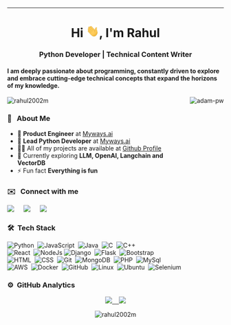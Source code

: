 <hr>
<h1 align="center">Hi <img src="https://raw.githubusercontent.com/ABSphreak/ABSphreak/master/gifs/Hi.gif" width="30px">, I'm Rahul</h1>
<h3 align="center">Python Developer | Technical Content Writer</h3>
<h4>I am deeply passionate about programming, constantly driven to explore and embrace cutting-edge technical concepts that expand the horizons of my knowledge.</h4>
<p><img align="right" height="430em" src="https://github.com/Adam-pw/Adam-pw/blob/main/animation_500_kxa883sd.gif" alt="adam-pw" /></p>

<p> <img src="https://komarev.com/ghpvc/?username=rahul2002m&label=Profile%20views&color=e89b17&style=flat" alt="rahul2002m" /> </p>

<!-- [![Badge](https://cp-logo.vercel.app/codechef/rahul_cr)](https://www.codechef.com/users/rahul_cr) -->

### 📖 &nbsp; About Me
- 🌱 **Product Engineer** at [Myways.ai](https://myways.ai)
- 🐍 **Lead Python Developer** at [Myways.ai](https://myways.ai)
- 👨‍💻 All of my projects are available at [Github Profile](https://github.com/rahul2002m)
- 🧭 Currently exploring **LLM, OpenAI, Langchain and VectorDB**
- ⚡ Fun fact **Everything is fun**
<!-- - 📝 I regularly write articles on [my blog](https://techclone1.blogspot.com/) -->
<!-- - 📄 Go through my portfolio on [my site](https://mrahul.me) -->
<!-- - 📄 Know about my experiences [on my resume](https://resume.io/r/lh9AJwHw5) -->

### ✉️ &nbsp; Connect with me
<p align="left">
<a target="_blank" href="https://linkedin.com/in/rahul-m-a65795197"><img src="https://img.shields.io/badge/-LinkedIn-0077B5?style=for-the-badge&logo=Linkedin&logoColor=white"></img></a>
&emsp;
<a target="_blank" href="mailto:rahul2002@gmail.com"><img src="https://img.shields.io/badge/-Gmail-D14836?style=for-the-badge&logo=Gmail&logoColor=white"></img></a>
&emsp;
<a target="_blank" href="https://instagram.com/rahul._.2220"><img src="https://img.shields.io/badge/-Instagram-de26b3?style=for-the-badge&logo=instagram&logoColor=white"></img></a>
&emsp;
</p>

### 🛠 &nbsp;Tech Stack

![Python](https://img.shields.io/badge/-Python-05122A?style=flat&logo=python)&nbsp;
![JavaScript](https://img.shields.io/badge/-JavaScript-05122A?style=flat&logo=javascript)&nbsp;
![Java](https://img.shields.io/badge/-Java-05122A?style=flat&logo=Java&logoColor=FFA518)&nbsp;
![C](https://img.shields.io/badge/-C-05122A?style=flat&logo=C&logoColor=A8B9CC)&nbsp;
![C++](https://img.shields.io/badge/-C++-05122A?style=flat&logo=C%2B%2B&logoColor=00599C)\
![React](https://img.shields.io/badge/-React-05122A?style=flat&logo=react)&nbsp;
![NodeJs](https://img.shields.io/badge/-NodeJs-05122A?style=flat&logo=node.js)
![Django](https://img.shields.io/badge/-Django-05122A?style=flat&logo=django&logoColor=white)&nbsp;
![Flask](https://img.shields.io/badge/-Flask-05122A?style=flat&logo=flask)&nbsp;
![Bootstrap](https://img.shields.io/badge/-Bootstrap-05122A?style=flat&logo=bootstrap&logoColor=563D7C)\
![HTML](https://img.shields.io/badge/-HTML-05122A?style=flat&logo=HTML5)&nbsp;
![CSS](https://img.shields.io/badge/-CSS-05122A?style=flat&logo=CSS3&logoColor=1572B6)&nbsp;
![Git](https://img.shields.io/badge/-Git-05122A?style=flat&logo=git)&nbsp;
![MongoDB](https://img.shields.io/badge/-Mongodb-05122A?style=flat&logo=mongodb&logoColor=green)&nbsp;
![PHP](https://img.shields.io/badge/-PHP-05122A?style=flat&logo=php)&nbsp;
![MySql](https://img.shields.io/badge/-MySql-05122A?style=flat&logo=mysql)\
![AWS](https://img.shields.io/badge/-AWS-05122A?style=flat&logo=amazon)&nbsp;
![Docker](https://img.shields.io/badge/-Docker-05122A?logo=docker&logoColor=4287f5)&nbsp;
![GitHub](https://img.shields.io/badge/-GitHub-05122A?style=flat&logo=github)&nbsp;
![Linux](https://img.shields.io/badge/-Linux-05122A?style=flat&logo=linux)&nbsp;
![Ubuntu](https://img.shields.io/badge/-Ubuntu-05122A?style=flat&logo=ubuntu)&nbsp;
![Selenium](https://img.shields.io/badge/-Selenium-05122A?style=flat&logo=selenium)



### ⚙️ &nbsp;GitHub Analytics

<p align="center">
<a href="https://github.com/rahul2002m">
  <img height="160em" src="https://github-readme-stats-eight-theta.vercel.app/api?username=rahul2002m&show_icons=true&theme=tokyonight&include_all_commits=true&count_private=true"/>&nbsp;&nbsp;&nbsp;
  <img height="160em" src="https://github-readme-stats-eight-theta.vercel.app/api/top-langs/?username=rahul2002m&layout=compact&langs_count=8&theme=tokyonight"/>
</a>
</p>
<p align="center"> <img src="https://github-readme-streak-stats.herokuapp.com/?user=rahul2002m&theme=tokyonight" alt="rahul2002m" /> </p>
